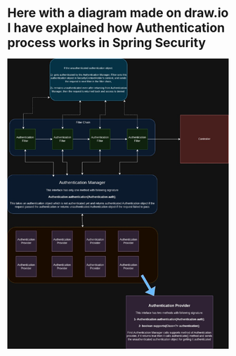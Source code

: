 # Here with a diagram made on draw.io I have explained how Authentication process works in Spring Security

![This is how Authentication works in Spring Security](internal_working.jpg)